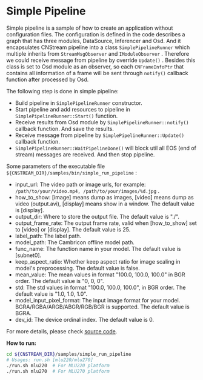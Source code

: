 # Simple Pipeline #

Simple pipeline is a sample of how to create an application without configuration files. The configuration is defined in the code describes a graph that has three modules, DataSource, Inferencer and Osd. And it encapsulates CNStream pipeline into a class ``SimplePipelineRunner`` which multiple inherits from ``StreamMsgObserver`` and ``IModuleObserver`` . Therefore we could receive message from pipeline by override ``Update()`` . Besides this class is set to Osd module as an observer, so each  ``CNFrameInfoPtr`` that contains all information of a frame will be sent through ``notify()`` callback function after processed by Osd.



The following step is done in simple pipeline:

- Build pipeline in ``SimplePipelineRunner`` constructor.
- Start pipeline and add resources to pipeline in ``SimplePipelineRunner::Start()`` function.
- Receive results from Osd module by ``SimplePipelineRunner::notify()`` callback function. And save the results.
- Receive message from pipeline by ``SimplePipelineRunner::Update()`` callback function.
- ``SimplePipelineRunner::WaitPipelineDone()`` will block util all EOS (end of stream) messages are received. And then stop pipeline.



Some parameters of the executable file ``${CNSTREAM_DIR}/samples/bin/simple_run_pipeline`` :

- input_url: The video path or image urls, for example: ``/path/to/your/video.mp4, /path/to/your/images/%d.jpg`` .
- how_to_show: [image] means dump as images, [video] means dump as video (output.avi), [display] means show in a window. The default value is [display].
- output_dir: Where to store the output file. The default value is "./".
- output_frame_rate: The output frame rate, valid when [how_to_show] set to [video] or [display]. The default value is 25.
- label_path: The label path.
- model_path: The Cambricon offline model path.
- func_name:  The function name in your model. The default value is [subnet0].
- keep_aspect_ratio: Whether keep aspect ratio for image scaling in model's preprocessing. The default value is false.
- mean_value: The mean values in format "100.0, 100.0, 100.0" in BGR order. The default value is "0, 0, 0".
- std: The std values in format "100.0, 100.0, 100.0", in BGR order. The default value is "1.0, 1.0, 1.0".
- model_input_pixel_format: The input image format for your model. BGRA/RGBA/ARGB/ABGR/RGB/BGR is supported. The default value is BGRA.
- dev_id: The device ordinal index. The default value is 0.



For more details, please check [source code](./simple_run_pipeline.cpp).



**How to run:**

```sh
cd ${CNSTREAM_DIR}/samples/simple_run_pipeline
# Usages: run.sh [mlu220/mlu270]
./run.sh mlu220  # For MLU220 platform
./run.sh mlu270  # For MLU270 platform
```
